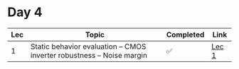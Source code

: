# Day 4

| Lec | Topic | Completed | Link |
|-----|-------|-----------|------|
| 1 | Static behavior evaluation – CMOS inverter robustness – Noise margin | ✅ | [Lec 1](https://github.com/SanskarJain1009/RISC_V_Chip/tree/main/week_4/day_4/Static_Behavior_Evaluation_CMOS_Inverter_Robustness_Noise_Margin  ) |


